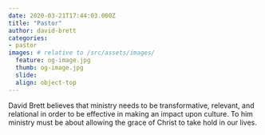 ```yaml
---
date: 2020-03-21T17:44:03.000Z
title: "Pastor"
author: david-brett
categories:
- pastor
images: # relative to /src/assets/images/
  feature: og-image.jpg
  thumb: og-image.jpg
  slide:
  align: object-top
---
```

David Brett believes that ministry needs to be transformative, relevant, and relational in order to be effective in making an impact upon culture. To him ministry must be about allowing the grace of Christ to take hold in our lives.
